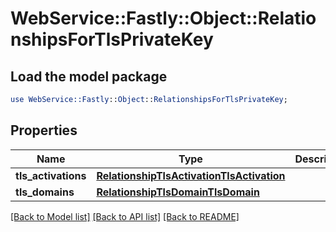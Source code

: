 # WebService::Fastly::Object::RelationshipsForTlsPrivateKey

## Load the model package
```perl
use WebService::Fastly::Object::RelationshipsForTlsPrivateKey;
```

## Properties
Name | Type | Description | Notes
------------ | ------------- | ------------- | -------------
**tls_activations** | [**RelationshipTlsActivationTlsActivation**](RelationshipTlsActivationTlsActivation.md) |  | [optional] 
**tls_domains** | [**RelationshipTlsDomainTlsDomain**](RelationshipTlsDomainTlsDomain.md) |  | [optional] 

[[Back to Model list]](../README.md#documentation-for-models) [[Back to API list]](../README.md#documentation-for-api-endpoints) [[Back to README]](../README.md)


